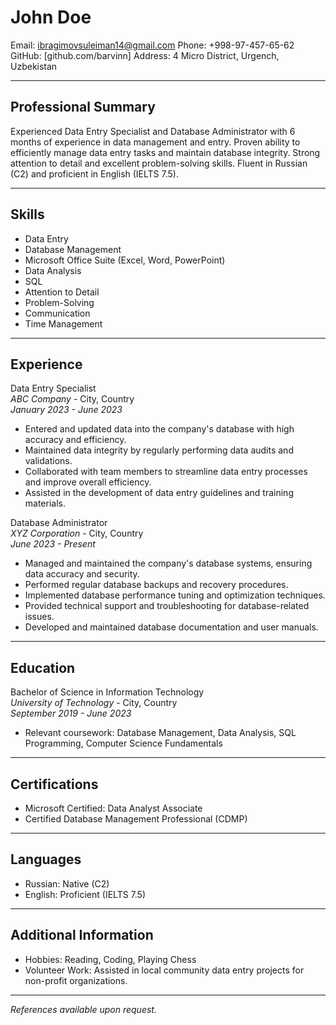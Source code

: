 # John Doe

Email: ibragimovsuleiman14@gmail.com
Phone:   +998-97-457-65-62
GitHub:  [github.com/barvinn]
Address: 4 Micro District, Urgench, Uzbekistan

---

## Professional Summary

Experienced Data Entry Specialist and Database Administrator with 6 months of experience in data management and entry. Proven ability to efficiently manage data entry tasks and maintain database integrity. Strong attention to detail and excellent problem-solving skills. Fluent in Russian (C2) and proficient in English (IELTS 7.5).

---

## Skills

- Data Entry
- Database Management
- Microsoft Office Suite (Excel, Word, PowerPoint)
- Data Analysis
- SQL
- Attention to Detail
- Problem-Solving
- Communication
- Time Management

---

## Experience

Data Entry Specialist  
*ABC Company* - City, Country  
*January 2023 - June 2023*  

- Entered and updated data into the company's database with high accuracy and efficiency.
- Maintained data integrity by regularly performing data audits and validations.
- Collaborated with team members to streamline data entry processes and improve overall efficiency.
- Assisted in the development of data entry guidelines and training materials.

Database Administrator  
*XYZ Corporation* - City, Country  
*June 2023 - Present*  

- Managed and maintained the company's database systems, ensuring data accuracy and security.
- Performed regular database backups and recovery procedures.
- Implemented database performance tuning and optimization techniques.
- Provided technical support and troubleshooting for database-related issues.
- Developed and maintained database documentation and user manuals.

---

## Education

Bachelor of Science in Information Technology  
*University of Technology* - City, Country  
*September 2019 - June 2023*

- Relevant coursework: Database Management, Data Analysis, SQL Programming, Computer Science Fundamentals

---

## Certifications

- Microsoft Certified: Data Analyst Associate
- Certified Database Management Professional (CDMP)

---

## Languages

- Russian: Native (C2)
- English: Proficient (IELTS 7.5)

---

## Additional Information

- Hobbies: Reading, Coding, Playing Chess
- Volunteer Work: Assisted in local community data entry projects for non-profit organizations.

---

*References available upon request.*
